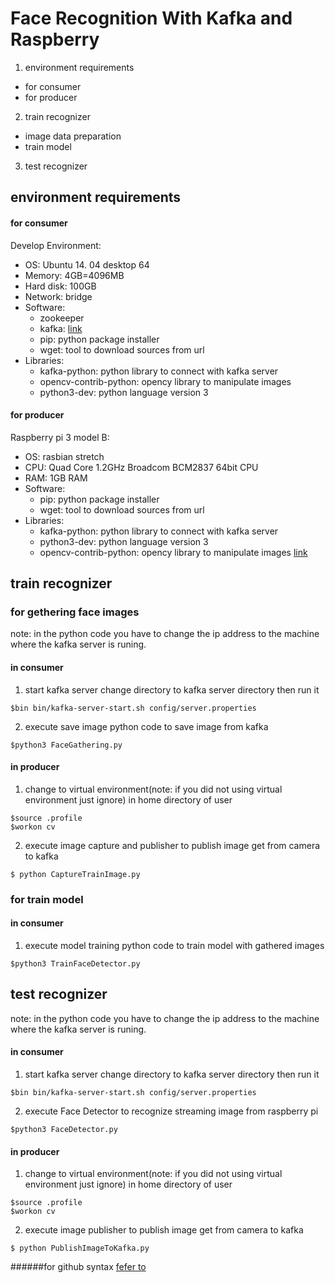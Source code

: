 # Face Recognition With Kafka and Raspberry
1. environment requirements
  * for consumer
  * for producer
2. train recognizer
  * image data preparation
  * train model
3. test recognizer

## environment requirements
#### for consumer
Develop Environment:
- OS: Ubuntu 14. 04 desktop 64
- Memory: 4GB=4096MB
- Hard disk: 100GB
- Network: bridge
- Software: 
  - zookeeper 
  - kafka: [link](https://medium.com/@kevin.michael.horan/distributed-video-streaming-with-python-and-kafka-551de69fe1dd)
  - pip: python package installer
  - wget: tool to download sources from url
- Libraries:
  - kafka-python: python library to connect with kafka server
  - opencv-contrib-python: opency library to manipulate images
  - python3-dev: python language version 3
  
#### for producer
Raspberry pi 3 model B:
- OS: rasbian stretch
- CPU: Quad Core 1.2GHz Broadcom BCM2837 64bit CPU
- RAM: 1GB RAM
- Software: 
  - pip: python package installer
  - wget: tool to download sources from url
- Libraries:
  - kafka-python: python library to connect with kafka server
  - python3-dev: python language version 3
  - opencv-contrib-python: opency library to manipulate images [link](https://www.pyimagesearch.com/2017/09/04/raspbian-stretch-install-opencv-3-python-on-your-raspberry-pi/)

## train recognizer
### for gethering face images
note: in the python code you have to change the ip address to the machine where the kafka server is runing.
#### in consumer

1. start kafka server
change directory to kafka server directory then run it
```
$bin bin/kafka-server-start.sh config/server.properties
```
2. execute save image python code to save image from kafka
```
$python3 FaceGathering.py
```
#### in producer
1. change to virtual environment(note: if you did not using virtual environment just ignore)
in home directory of user
```
$source .profile
$workon cv
```
2. execute image capture and publisher to publish image get from camera to kafka
```
$ python CaptureTrainImage.py
```

### for train model
#### in consumer
1. execute model training python code to train model with gathered images
```
$python3 TrainFaceDetector.py
```

## test recognizer
note: in the python code you have to change the ip address to the machine where the kafka server is runing.
#### in consumer

1. start kafka server
change directory to kafka server directory then run it
```
$bin bin/kafka-server-start.sh config/server.properties
```
2. execute Face Detector to recognize streaming image from raspberry pi
```
$python3 FaceDetector.py
```
#### in producer
1. change to virtual environment(note: if you did not using virtual environment just ignore)
in home directory of user
```
$source .profile
$workon cv
```
2. execute image publisher to publish image get from camera to kafka
```
$ python PublishImageToKafka.py
```

######for github syntax [fefer to](https://guides.github.com/features/mastering-markdown/)
